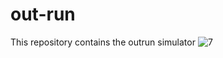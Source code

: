 # out-run
This repository contains the outrun simulator
![7](https://user-images.githubusercontent.com/73470193/192145304-6ae6a46f-2a91-4a3e-8414-ace1f6e418e4.png)
